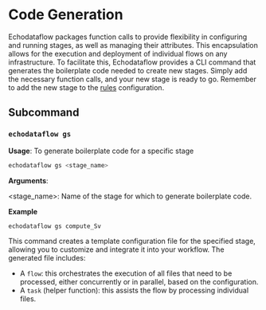 # Code Generation

Echodataflow packages function calls to provide flexibility in configuring and running stages, as well as managing their attributes. This encapsulation allows for the execution and deployment of individual flows on any infrastructure. To facilitate this, Echodataflow provides a CLI command that generates the boilerplate code needed to create new stages. Simply add the necessary function calls, and your new stage is ready to go. Remember to add the new stage to the [rules](./rules) configuration.

## Subcommand

### `echodataflow gs`

**Usage**: To generate boilerplate code for a specific stage

```sh
echodataflow gs <stage_name>
```

**Arguments**:

<stage_name>: Name of the stage for which to generate boilerplate code.

**Example**

```sh
echodataflow gs compute_Sv
```

This command creates a template configuration file for the specified stage, allowing you to customize and integrate it into your workflow. The generated file includes:

- A `flow`: this orchestrates the execution of all files that need to be processed, either concurrently or in parallel, based on the configuration.
- A `task` (helper function): this assists the flow by processing individual files.